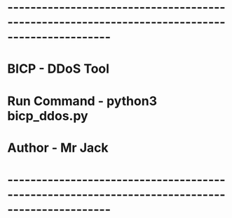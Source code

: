 # ----------------------------------------------------------------------------------------------
# BICP - DDoS Tool
# Run Command - python3 bicp_ddos.py <URL>
# Author - Mr Jack
# ----------------------------------------------------------------------------------------------

